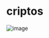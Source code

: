 # criptos

![image](https://github.com/ericfluna/criptos/assets/125440147/3962774a-3ba6-4d92-923a-8c56ea193426)

